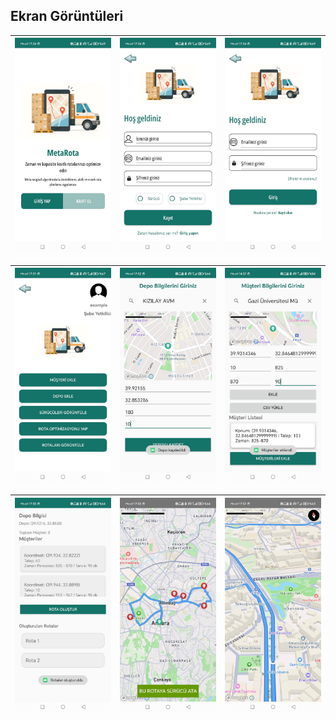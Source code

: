 ## Ekran Görüntüleri

| ![1](ekran_resimleri/1.jpeg) | ![2](ekran_resimleri/2.jpeg) | ![3](ekran_resimleri/3.jpeg) |
|------------------------------|------------------------------|------------------------------|

| ![4](ekran_resimleri/4.jpeg) | ![5](ekran_resimleri/5.jpeg) | ![6](ekran_resimleri/6.jpeg) |
|------------------------------|------------------------------|------------------------------|

| ![7](ekran_resimleri/7.jpeg) | ![8](ekran_resimleri/8.jpeg) | ![9](ekran_resimleri/9.jpeg) |
|------------------------------|------------------------------|------------------------------|

